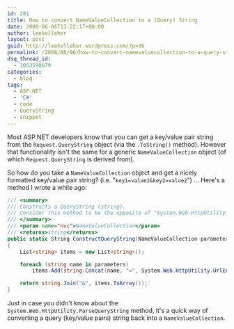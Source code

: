 ```yaml
---
id: 281
title: How to convert NameValueCollection to a (Query) String
date: 2008-06-06T13:22:17+00:00
author: leekelleher
layout: post
guid: http://leekelleher.wordpress.com/?p=36
permalink: /2008/06/06/how-to-convert-namevaluecollection-to-a-query-string/
dsq_thread_id:
  - 1053590679
categories:
  - blog
tags:
  - ASP.NET
  - 'C#'
  - code
  - QueryString
  - snippet
---
```


Most ASP.NET developers know that you can get a key/value pair string from the `Request.QueryString` object (via the `.ToString()` method). However that functionality isn't the same for a generic `NameValueCollection` object (of which `Request.QueryString` is derived from).

So how do you take a `NameValueCollection` object and get a nicely formatted key/value pair string? (i.e. "`key1=value1&key2=value2`") ... Here's a method I wrote a while ago:

```csharp
/// <summary>
/// Constructs a QueryString (string).
/// Consider this method to be the opposite of "System.Web.HttpUtility.ParseQueryString"
/// </summary>
/// <param name="nvc">NameValueCollection</param>
/// <returns>string</returns>
public static String ConstructQueryString(NameValueCollection parameters)
{
	List<string> items = new List<string>();

	foreach (string name in parameters)
		items.Add(string.Concat(name, "=", System.Web.HttpUtility.UrlEncode(parameters[name])));

	return string.Join("&", items.ToArray());
}
```

Just in case you didn't know about the `System.Web.HttpUtility.ParseQueryString` method, it's a quick way of converting a query (key/value pairs) string back into a `NameValueCollection`.